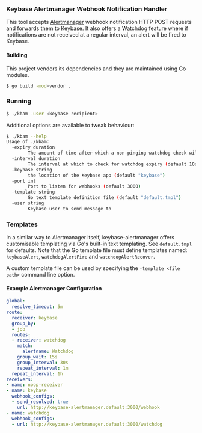 
### Keybase Alertmanager Webhook Notification Handler

This tool accepts [Alertmanager](https://github.com/prometheus/alertmanager) webhook notification HTTP POST requests and forwards them to [Keybase](https://keybase.io). It also offers a Watchdog feature where if notifications are not received at a regular interval, an alert will be fired to Keybase.

#### Building
This project vendors its dependencies and they are maintained using Go modules.
```bash
$ go build -mod=vendor .
```

### Running

```bash
$ ./kbam -user <keybase recipient>
```
Additional options are available to tweak behaviour:
```bash
$ ./kbam --help
Usage of ./kbam:
  -expiry duration
        The amount of time after which a non-pinging watchdog check will be considered to have expired (default 2m0s)
  -interval duration
        The interval at which to check for watchdog expiry (default 10s)
  -keybase string
        the location of the Keybase app (default "keybase")
  -port int
        Port to listen for webhooks (default 3000)
  -template string
        Go text template definition file (default "default.tmpl")
  -user string
        Keybase user to send message to
```

### Templates

In a similar way to Alertmanager itself, keybase-alertmanager offers customisable templating via Go's built-in text templating. See `default.tmpl` for defaults. Note that the Go template file must define templates named: `keybaseAlert`, `watchdogAlertFire` and `watchdogAlertRecover`.

A custom template file can be used by specifying the `-template <file path>` command line option.

 #### Example Alertmanager Configuration
```yaml
global:
  resolve_timeout: 5m
route:
  receiver: keybase
  group_by:
  - job
  routes:
  - receiver: watchdog
    match:
      alertname: Watchdog
    group_wait: 15s
    group_interval: 30s
    repeat_interval: 1m
  repeat_interval: 1h
receivers:
- name: noop-receiver
- name: keybase
  webhook_configs:
  - send_resolved: true
    url: http://keybase-alertmanager.default:3000/webhook
- name: watchdog
  webhook_configs:
  - url: http://keybase-alertmanager.default:3000/watchdog
  ```